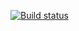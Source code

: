 [![Build status](https://ci.appveyor.com/api/projects/status/fc1fyh0g0wdgeks9?svg=true)](https://ci.appveyor.com/project/EGalanin/ajs-re)